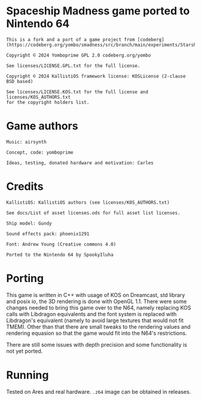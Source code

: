 
# Spaceship Madness game ported to Nintendo 64

    This is a fork and a port of a game project from [codeberg](https://codeberg.org/yombo/smadness/src/branch/main/experiments/StarshipMadness)

    Copyright © 2024 Yomboprime GPL 2.0 codeberg.org/yombo

    See licenses/LICENSE.GPL.txt for the full license.

    Copyright © 2024 KallistiOS framework license: KOSLicense (2-clause BSD based)

    See licenses/LICENSE.KOS.txt for the full license and licenses/KOS_AUTHORS.txt
    for the copyright holders list.


# Game authors

    Music: airsynth

    Concept, code: yomboprime

    Ideas, testing, donated hardware and motivation: Carles


# Credits

    KallistiOS: KallistiOS authors (see licenses/KOS_AUTHORS.txt)

    See docs/List of asset licenses.ods for full asset list licenses.

    Ship model: Gundy

    Sound effects pack: phoenix1291

    Font: Andrew Young (Creative commons 4.0)

    Ported to the Nintendo 64 by SpookyIluha

# Porting

This game is written in C++ with usage of KOS on Dreamcast, std library and posix io, the 3D rendering is done with OpenGL 1.1.
There were some changes needed to bring this game over to the N64, namely replacing KOS calls with Libdragon equivalents and the font system is replaced with Libdragon's equivalent (namely to avoid large textures that would not fit TMEM). Other than that there are small tweaks to the rendering values and rendering equasion so that the game would fit into the N64's restrictions.

There are still some issues with depth precision and some functionality is not yet ported.

# Running

Tested on Ares and real hardware. ```.z64``` image can be obtained in releases.



